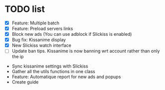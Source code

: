 # TODO list
 - [x] Feature: Multiple batch
 - [x] Feature: Preload servers links
 - [x] Block new ads (You can use adblock if Slickiss is enabled)
 - [x] Bug fix: Kissanime display
 - [x] New Slickiss watch interface
 - [ ] Update ban tips. Kissanime is now banning wrt account rather than only the ip
 - Sync kissanime settings with Slickiss
 - Gather all the utils functions in one class
 - Feature: Automatique report for new ads and popups
 - Create guide